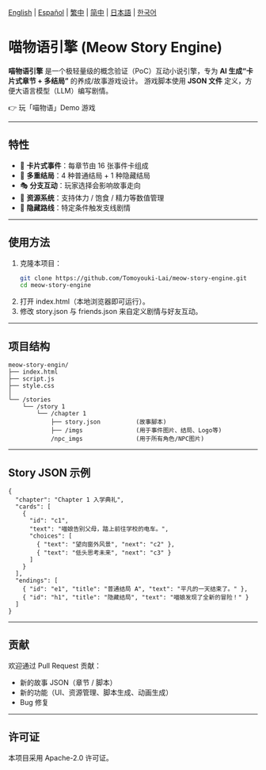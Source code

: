 [English](../README.md) | [Español](README.es.md) | [繁中](README.zh-Hant.md) | [简中](README.zh-Hans.md) | [日本語](README.ja.md) | [한국어](README.ko.md)

# 喵物语引擎 (Meow Story Engine)

**喵物语引擎** 是一个极轻量级的概念验证（PoC）互动小说引擎，专为 **AI 生成“卡片式章节 + 多结局”** 的养成/故事游戏设计。
游戏脚本使用 **JSON 文件** 定义，方便大语言模型（LLM）编写剧情。

👉 玩「喵物语」Demo 游戏

---

## 特性

- 📖 **卡片式事件**：每章节由 16 张事件卡组成
- 🔀 **多重结局**：4 种普通结局 + 1 种隐藏结局
- 🎭 **分支互动**：玩家选择会影响故事走向
- 🎒 **资源系统**：支持体力 / 饱食 / 精力等数值管理
- 🌟 **隐藏路线**：特定条件触发支线剧情

---

## 使用方法

1. 克隆本项目：
   ```bash
   git clone https://github.com/Tomoyouki-Lai/meow-story-engine.git
   cd meow-story-engine
2. 打开 index.html（本地浏览器即可运行）。
3. 修改 story.json 与 friends.json 来自定义剧情与好友互动。

---

## 项目结构

```
meow-story-engin/
├── index.html
├── script.js
├── style.css
│
└── /stories
    └── /story 1
        └── /chapter 1
            ├── story.json          (故事腳本)
            ├── /imgs               (用于事件图片、结局、Logo等)
            /npc_imgs               (用于所有角色/NPC图片)
```
---

## Story JSON 示例

```
{
  "chapter": "Chapter 1 入学典礼",
  "cards": [
    {
      "id": "c1",
      "text": "喵娘告别父母，踏上前往学校的电车。",
      "choices": [
        { "text": "望向窗外风景", "next": "c2" },
        { "text": "低头思考未来", "next": "c3" }
      ]
    }
  ],
  "endings": [
    { "id": "e1", "title": "普通结局 A", "text": "平凡的一天结束了。" },
    { "id": "h1", "title": "隐藏结局", "text": "喵娘发现了全新的冒险！" }
  ]
}
```

---

## 贡献

欢迎通过 Pull Request 贡献：
- 新的故事 JSON（章节 / 脚本）
- 新的功能（UI、资源管理、脚本生成、动画生成）
- Bug 修复

---

## 许可证

本项目采用 Apache-2.0 许可证。
